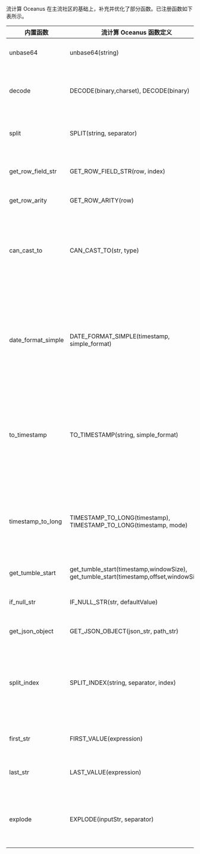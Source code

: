 流计算 Oceanus 在主流社区的基础上，补充并优化了部分函数。已注册函数如下表所示。

|   内置函数   | 流计算 Oceanus 函数定义 | Flink 社区 函数定义 | 注意点 |
|---------|---------|---------|---------|
|unbase64|unbase64(string)|-|<li>流计算 Oceanus：对 base64的字符串解码，输入 string， 输出 Array[Byte]。|
|    decode     | DECODE(binary,charset), DECODE(binary) |  DECODE(binary, string) | <li>流计算 Oceanus：DECODE(binary)默认使用 charset="UTF-8"。</li><li> Flink社区：如果任一参数为空，则返回为空。</li> |
| split | SPLIT(string, separator)  | - | <li>流计算 Oceanus：将 string 表示的字符串以 separator 指定的分隔符拆分，并返回一个 Row 类型的对象。 </li>|
| get_row_field_str | GET_ROW_FIELD_STR(row, index) | - | <li>流计算 Oceanus：获取某个 Row 类型对象 row 的第 index 列的值，index 从0开始计数。返回值为字符串 VARCHAR 类型。</li> |
| get_row_arity | GET_ROW_ARITY(row)  | - | <li>流计算 Oceanus：获取某个 Row 类型对象 row 的列数。</li> |
| can_cast_to | CAN_CAST_TO(str, type)  | - | <li>流计算 Oceanus：判断 str 字符串是否可以被转换为 type 指定的类型，返回值为布尔型。返回值可以在 CASE 语句中作为条件使用。例如 CAN_CAST_TO('123456', 'INTEGER') 则返回 True，而 CAN_CAST_TO('a145', 'DOUBLE') 则返回 False。 |
| date_format_simple |  DATE_FORMAT_SIMPLE(timestamp, simple_format) | - | <li>流计算 Oceanus：将 BIGINT(Long)类型的字段（毫秒为单位的 Unix 时间戳）以 Java 的 SimpleDateFormat 支持的时间格式化模板转为字符串形式。例如 DATE_FORMAT_SIMPLE(unix_ts, 'yyyy-MM-dd HH:mm:ss') 会返回 "2020-01-01 12:13:14" 这样格式的字符串。传入  Long，返回 String。 |
| to_timestamp |  TO_TIMESTAMP(string, simple_format) | TO_TIMESTAMP(string1[, string2]) | <li>流计算 Oceanus：以 Java 的 SimpleDateFormat 支持的时间格式化模板 simple_format，将 string 字符串格式化为 Timestamp 类型的时间戳。默认以东八区为准。 例如 TO_TIMESTAMP(ts, 'yyyy-MM-dd HH:mm:ss')。传入 string，返回 Timestamp。<li>Flink 社区：一致 |
| timestamp_to_long | TIMESTAMP_TO_LONG(timestamp), TIMESTAMP_TO_LONG(timestamp, mode) | - | <li>流计算 Oceanus：将某个 TIMESTAMP 类型的参数转为 BIGINT (Long) 类型的值。若 mode 为 'SECOND'，则转为以秒来计数的 Unix 时间戳，例如1548403425。若 mode 为其他值或者省略，则转为以毫秒计数的 Unix 时间戳，例如1548403425512。 |
| get_tumble_start | get_tumble_start(timestamp,windowSize), get_tumble_start(timestamp,offset,windowSize) | - | <li>流计算 Oceanus：获取窗口的起始时间，默认 offset = 0。 |
| if_null_str | IF_NULL_STR(str, defaultValue)  | - | <li>流计算 Oceanus：如果 str 不为 NULL，则返回 str 本身；如果 str 为 NULL，则返回第二项参数 defaultValue。 |
| get_json_object | GET_JSON_OBJECT(json_str, path_str) | - | <li>流计算 Oceanus：获取嵌套JSON，示例可参见 [文档](https://cloud.tencent.com/document/product/849/18073)。 |
| split_index | SPLIT_INDEX(string, separator, index) | SPLIT_INDEX(string1, string2, integer1) | <li>将 string 表示的字符串以 separator 指定的分隔符拆分，并获取第 index 项，返回值为字符串 VARCHAR 类型。其中 index 从0开始计数。流计算 Oceanus：如果 string == null 或者 separator == null 则返回 string。</li><li>Flink 社区： 其中三项如果有任一项参数为空则返回 null。|
| first_str |FIRST_VALUE(expression)|FIRST_VALUE(expression)| <li>流计算 Oceanus：聚合函数，返回一系列数据中，第一个数据。</li><li>Flink 社区：一致。</li>|
| last_str | LAST_VALUE(expression) | LAST_VALUE(expression) | <li>流计算 Oceanus：聚合函数，返回一系列数据中，最后一个数据。</li><li>Flink 社区：一致。 </li>|
| explode | EXPLODE(inputStr, separator) | - | <li>流计算 Oceanus：将某个字符串分割为一张有多行的临时表。这个函数属于 Table Function，需要使用 LATERAL TABLE ( ) 关键字来引用此动态生成的临时表并作为 JOIN 条件的右表。</li> |

